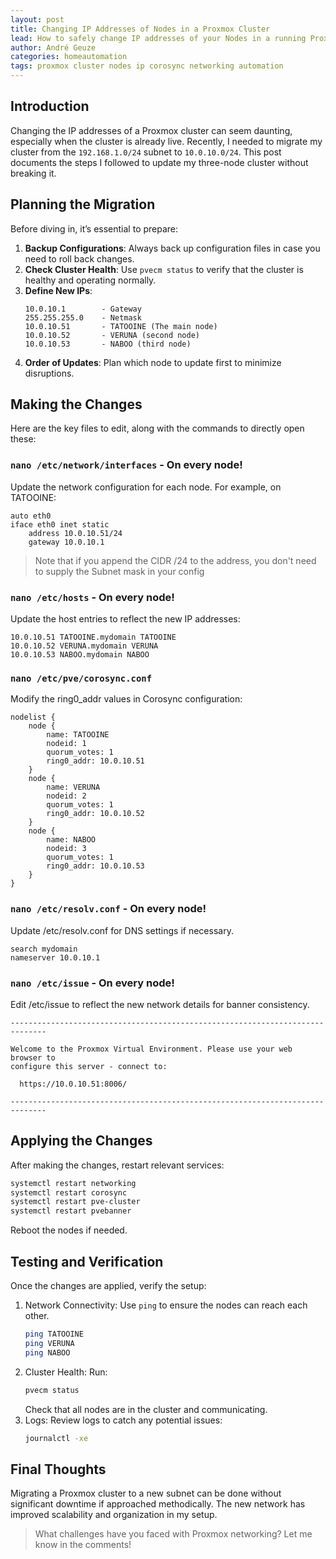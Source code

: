 ```yaml
---
layout: post
title: Changing IP Addresses of Nodes in a Proxmox Cluster
lead: How to safely change IP addresses of your Nodes in a running Proxmox cluster without breaking it.
author: André Geuze
categories: homeautomation
tags: proxmox cluster nodes ip corosync networking automation
---
```


## Introduction

Changing the IP addresses of a Proxmox cluster can seem daunting, especially when the cluster is already live. Recently, I needed to migrate my cluster from the `192.168.1.0/24` subnet to `10.0.10.0/24`. This post documents the steps I followed to update my three-node cluster without breaking it.

## Planning the Migration

Before diving in, it’s essential to prepare:

1. **Backup Configurations**: Always back up configuration files in case you need to roll back changes.
1. **Check Cluster Health**: Use `pvecm status` to verify that the cluster is healthy and operating normally.
1. **Define New IPs**:
   ```plaintext
   10.0.10.1        - Gateway
   255.255.255.0    - Netmask
   10.0.10.51       - TATOOINE (The main node)
   10.0.10.52       - VERUNA (second node)
   10.0.10.53       - NABOO (third node)
1. **Order of Updates**: Plan which node to update first to minimize disruptions.

## Making the Changes
Here are the key files to edit, along with the commands to directly open these:

### `nano /etc/network/interfaces` - On every node!
Update the network configuration for each node. For example, on TATOOINE:

```plaintext
auto eth0
iface eth0 inet static
    address 10.0.10.51/24
    gateway 10.0.10.1
```
> Note that if you append the CIDR /24 to the address, you don't need to supply the Subnet mask in your config

### `nano /etc/hosts` - On every node!
Update the host entries to reflect the new IP addresses:

```plaintext
10.0.10.51 TATOOINE.mydomain TATOOINE
10.0.10.52 VERUNA.mydomain VERUNA
10.0.10.53 NABOO.mydomain NABOO
```

### `nano /etc/pve/corosync.conf`
Modify the ring0_addr values in Corosync configuration:

```plaintext
nodelist {
    node {
        name: TATOOINE
        nodeid: 1
        quorum_votes: 1
        ring0_addr: 10.0.10.51
    }
    node {
        name: VERUNA
        nodeid: 2
        quorum_votes: 1
        ring0_addr: 10.0.10.52
    }
    node {
        name: NABOO
        nodeid: 3
        quorum_votes: 1
        ring0_addr: 10.0.10.53
    }
}
```

### `nano /etc/resolv.conf` - On every node!
Update /etc/resolv.conf for DNS settings if necessary.
```plaintext
search mydomain
nameserver 10.0.10.1
```

### `nano /etc/issue` - On every node!
Edit /etc/issue to reflect the new network details for banner consistency.

```plaintext
------------------------------------------------------------------------------

Welcome to the Proxmox Virtual Environment. Please use your web browser to
configure this server - connect to:

  https://10.0.10.51:8006/

------------------------------------------------------------------------------
```

## Applying the Changes
After making the changes, restart relevant services:

```bash
systemctl restart networking
systemctl restart corosync
systemctl restart pve-cluster
systemctl restart pvebanner
```
Reboot the nodes if needed.

## Testing and Verification
Once the changes are applied, verify the setup:

1. Network Connectivity: Use `ping` to ensure the nodes can reach each other.
    ```bash
    ping TATOOINE
    ping VERUNA
    ping NABOO
    ```
1. Cluster Health: Run:
    ```bash
    pvecm status
    ```
    Check that all nodes are in the cluster and communicating.
1. Logs: Review logs to catch any potential issues:
    ```bash
    journalctl -xe
    ```

## Final Thoughts
Migrating a Proxmox cluster to a new subnet can be done without significant downtime if approached methodically. The new network has improved scalability and organization in my setup.

> What challenges have you faced with Proxmox networking? Let me know in the comments!